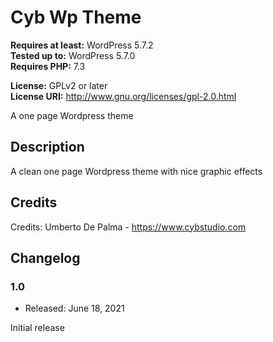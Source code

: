 # Cyb Wp Theme
**Requires at least:** WordPress  5.7.2  
**Tested up to:** WordPress  5.7.0  
**Requires PHP:** 7.3

**License:** GPLv2 or later  
**License URI:** http://www.gnu.org/licenses/gpl-2.0.html  

 A one page Wordpress theme

## Description

A clean one page Wordpress theme with nice graphic effects

## Credits

Credits: Umberto De Palma - https://www.cybstudio.com

## Changelog

### 1.0
* Released: June 18, 2021

Initial release